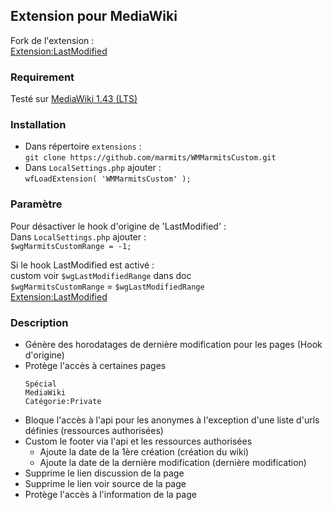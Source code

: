 ## Extension pour MediaWiki
Fork de l'extension :  
[Extension:LastModified](https://www.mediawiki.org/wiki/Extension:LastModified)

### Requirement
Testé sur [MediaWiki 1.43 (LTS)](https://www.mediawiki.org/wiki/MediaWiki_1.43)

### Installation
* Dans répertoire `extensions` :  
`git clone https://github.com/marmits/WMMarmitsCustom.git`
* Dans `LocalSettings.php` ajouter :   
`wfLoadExtension( 'WMMarmitsCustom' );`

### Paramètre  
Pour désactiver le hook d'origine de 'LastModified' :   
Dans `LocalSettings.php` ajouter :  
`$wgMarmitsCustomRange = -1;`

Si le hook LastModified est activé :  
custom voir `$wgLastModifiedRange` dans doc  
`$wgMarmitsCustomRange` = `$wgLastModifiedRange`  
[Extension:LastModified](https://www.mediawiki.org/wiki/Extension:LastModified)

### Description  
+ Génère des horodatages de dernière modification pour les pages (Hook d'origine)
+ Protège l'accès à certaines pages 
  ```
  Spécial
  MediaWiki
  Catégorie:Private
  ```
+ Bloque l'accès à l'api pour les anonymes à l'exception d'une liste d'urls définies (ressources authorisées)
+ Custom le footer via l'api et les ressources authorisées
  - Ajoute la date de la 1ère création (création du wiki)
  - Ajoute la date de la dernière modification (dernière modification) 
+ Supprime le lien discussion de la page 
+ Supprime le lien voir source de la page 
+ Protège l'accès à l'information de la page

